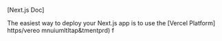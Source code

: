
[Next.js Doc] 
  
The easiest way to deploy your Next.js app is to use the [Vercel Platform] https/vereo mnuiumltltap&tmentprd) f

